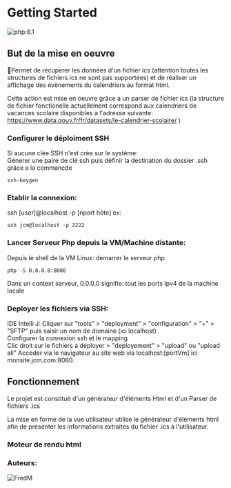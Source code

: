 # Getting Started

![php:8.1](https://img.shields.io/badge/php-%3E%3D8.1-blue "php:8.1")

## But de la mise en oeuvre
🐤Permet de récuperer les données d'un fichier ics (attention toutes les structures de fichiers ics ne sont pas supportées) et de réaliser un affichage des évènements du calendriers au format html.

Cette action est mise en oeuvre grâce a un parser de fichier ics (la structure de fichier fonctionelle actuellement correspond aux calendriers de vacances scolaire disponibles a l'adresse suivante: https://www.data.gouv.fr/fr/datasets/le-calendrier-scolaire/ )


### Configurer le déploiment SSH
Si aucune clée SSH n'est crée sur le système:  
Génerer une paire de clé ssh puis définir la destination du dossier .ssh grâce a la commancde
```shell
ssh-keygen
```

### Etablir la connexion:
ssh [user]@localhost -p [nport hôte]
ex:
```shell
ssh jcm@localhost -p 2222
```

### Lancer Serveur Php depuis la VM/Machine distante:
Depuis le shell de la VM Linux: demarrer le serveur php
```shell
php -S 0.0.0.0:8000
```
Dans un context serveur, 0.0.0.0 signifie: tout les ports Ipv4 de la machine locale

### Deployer les fichiers via SSH:
IDE Intelli J: Cliquer sur "tools" > "deployment" > "configuration" > "+" > "SFTP" puis saisir un nom de domaine (ici localhost)  
Configurer la connexion ssh et le mapping  
Clic droit sur le fichiers a déployer > "deployement" > "upload" ou "upload all"
Acceder via le navigateur au site web via localhost:[portVm] ici monsite.jcm.com:8080.

## Fonctionnement
 Le projet est constitué d'un générateur d'éléments Html et d'un Parser de fichiers .ics

 La mise en forme de la vue utilisateur utilise le générateur d'éléments html afin de présenter les informations extraites du fichier .ics à l'utilisateur.

### Moteur de rendu html



### Auteurs:
![FredM](https://secure.gravatar.com/avatar/155d9315150175b7ab245ad11d4a647b?d=identicon&r=G&s=80, "FredM")